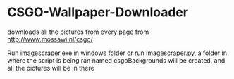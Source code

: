 # CSGO-Wallpaper-Downloader
downloads all the pictures from every page from http://www.mossawi.nl/csgo/

Run imagescraper.exe in windows folder or run imagescraper.py, a folder in where the script is being ran named csgoBackgrounds will be created, and all the pictures will be in there
